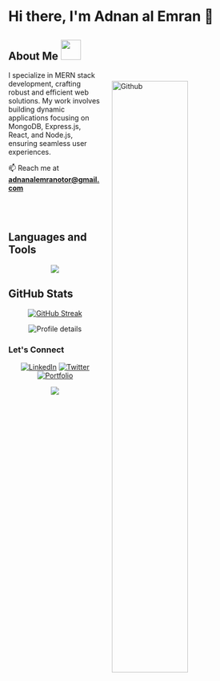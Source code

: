  


# Hi there, I'm Adnan al Emran 👋

<h2> About Me  <img  src = "https://media2.giphy.com/media/ZGHpWzdOEkMKtwLqdc/giphy.gif?cid=ecf05e47a0n3gi1bfqntqmob8g9aid1oyj2wr3ds3mg700bl&rid=giphy.gif" width="40px" height="40px"></h2>
<img style="margin:20px;" width="55%" align="right" alt="Github" src="https://raw.githubusercontent.com/onimur/.github/master/.resources/git-header.svg" />
<p  width="45%"   >
I specialize in MERN stack development, crafting robust and efficient web solutions. My work involves building dynamic applications focusing on MongoDB, Express.js, React, and Node.js, ensuring seamless user experiences.
<br>

📫 Reach me at **adnanalemranotor@gmail.com**
</p>
<br/>  
<br>

## Languages and Tools</h2> 
<p align="center">
  <a href="#">
    <img src="https://skillicons.dev/icons?i=nextjs,react,mongodb,nodejs,express,firebase,redux,tailwind,materialui,css,html,github,js,php,java,c,ai" />
  </a>


## GitHub Stats

<div align="center">

 
 [![GitHub Streak](https://github-readme-streak-stats.herokuapp.com?user=adnanalemran&theme=youtube-dark)](https://git.io/streak-stats)
 
</div>

<div align="center" width="400" height="200" margin-top="30">

 
![Profile details](http://github-profile-summary-cards.vercel.app/api/cards/profile-details?username=adnanalemran&theme=github_dark)

 </div> 



 

 

 ### Let's Connect  
 <div align="center" width="400" height="200" margin-top="30">
 
[![LinkedIn](https://img.shields.io/badge/-Adnan%20al%20Emran-blue?style=flat&logo=linkedin&logoColor=white)](https://www.linkedin.com/in/adnanalemran/)
[![Twitter](https://img.shields.io/badge/-Adnan%20al%20Emran-1DA1F2?style=flat&logo=twitter&logoColor=white)](https://twitter.com/adnanalemran/)
[![Portfolio](https://img.shields.io/badge/-Portfolio-yellow?style=flat&logoColor=white)](https://adnanal-emran.web.app/)

 </div> 


<div align="center">
 
![](https://quotes-github-readme.vercel.app/api?type=horizontal&theme=tokyonight)

</div>
 

